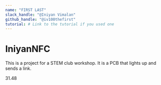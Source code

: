 ```yaml
---
name: "FIRST LAST"
slack_handle: "@Iniyan Vimalan"
github_handle: "@iv100thefirst"
tutorial: # Link to the tutorial if you used one
---
```


# IniyanNFC

<!-- Describe your board in 2-3 sentences. What are you making? What will it do? -->
This is a project for a STEM club workshop. It is a PCB that lights up and sends a link.
<!-- How much is it going to cost? -->
31.48
<!-- Tell us a little bit about your design process. What were some challenges? What helped? ***Totally optional*** -->
